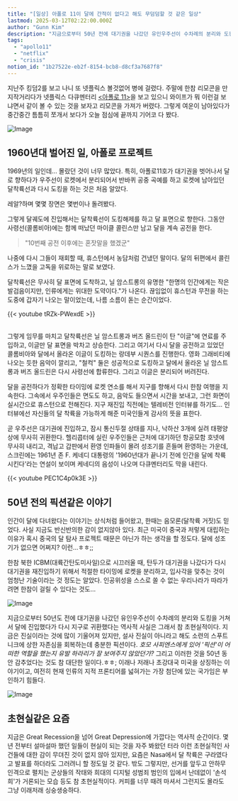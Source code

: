 ```yaml
---
title: "[일상] 아폴로 11이 달에 간적이 없다고 해도 무덤덤할 것 같은 일상"
lastmod: 2025-03-12T02:22:00.000Z
author: "Gunn Kim"
description: "지금으로부터 50년 전에 대기권을 나갔던 유인우주선이 수차례의 분리와 도킹을 거쳐서 달에 진입했다가 다시 지구로 귀환했다는 역사적 사실은 50년이 흐른 지금도 초현실적이다."
tags:
  - "apollo11"
  - "netflix"
  - "crisis"
notion_id: "1b27522e-eb2f-8154-bcb8-d8cf3a7687f8"
---
```


지난주 킹덤2를 보고 나니 또 넷플릭스 볼것없어 병에 걸렸다. 주말에 한참 리모콘을 만지작거리다가 넷플릭스 다큐멘터리 [<아폴로 11>](https://www.netflix.com/title/81078076)을 보고 있으니 와이프가 뭐 이런걸 보냐면서 같이 볼 수 있는 것을 보자고 리모콘을 가져가 버렸다. 그렇게 여운이 남아있다가 중간중간 틈틈히 쪼개서 보다가 오늘 점심에 끝까지 기어코 다 봤다.

![Image](https://i.imgur.com/vk9iQq4.png)

## 1960년대 벌어진 일, 아폴로 프로젝트

1969년의 일인데... 몰랐던 것이 너무 많았다. 특히, 아폴로11호가 대기권을 벗어나서 달로 향하다가 우주선이 로켓에서 분리되어서 반바퀴 공중 곡예를 하고 로켓에 남아있던 달착륙선과 다시 도킹을 하는 것은 처음 알았다.

레알?하며 몇몇 장면은 몇번이나 돌려봤다.

그렇게 달궤도에 진입해서는 달착륙선이 도킹해제를 하고 달 표면으로 향한다. 그동안 사령선(콜롬비아)에는 함께 떠났던 마이클 콜린스만 남고 달을 계속 공전을 한다.

> "10번째 공전 이후에는 혼잣말을 했겠군" 

나중에 다시 그들이 재회할 때, 휴스턴에서 농담처럼 건냈던 말이다. 달의 뒤편에서 콜린스가 느꼈을 고독을 위로하는 말로 보였다.

달착륙선은 무사히 달 표면에 도착하고, 닐 암스트롱의 유명한 "한명의 인간에게는 작은 발검음이지만, 인류에게는 위대한 도약이다."가 나온다. 끊임없이 휴스턴과 무전을 하는 도중에 갑자기 나오는 말이었는데, 나름 소름이 돋는 순간이었다.

{{< youtube tRZk-PWexdE >}} 

</br>
그렇게 임무를 마치고 달착륙선은 닐 암스트롱과 버즈 올드린이 탄 "이글"에 연료를 주입하고, 이글만 달 표면을 박차고 상승한다. 그리고 여기서 다시 달을 공전하고 있었던 콜롬비아와 달에서 올라온 이글이 도킹하는 랑데부 시퀀스를 진행한다. 영화 그래비티에 나오는 듯한 음악이 깔리고, "철컥" 둘은 성공적으로 도킹하고 달에서 올라온 닐 암스트롱과 버즈 올드린은 다시 사령선에 합류한다. 그리고 이글은 분리되어 버려진다.

달을 공전하다가 정확한 타이밍에 로켓 연소를 해서 지구를 향해서 다시 한참 여행을 지속한다. 그속에서 우주인들은 면도도 하고, 음악도 들으면서 시간을 보내고, 그런 화면이 실시간으로 휴스턴으로 전해진다. 지구 재진입 직전에는 텔레비전 인터뷰를 하기도... 인터뷰에선 자신들의 달 착륙을 가능하게 해준 미국인들게 감사의 뜻을 표한다.

곧 우주선은 대기권에 진입하고, 잠시 통신두절 상태를 지나, 낙하산 3개에 실려 태평양상에 무사히 귀환한다. 헬리콥터에 실린 우주인들은 근처에 대기하던 항공모함 호넷에 무사히 내리고, 격납고 갑판에서 환영 인파들이 몰려 성조기를 흔들며 환영하는 가운데, 스크린에는 1961년 존 F. 케네디 대통령의 '1960년대가 끝나기 전에 인간을 달에 착륙시킨다'라는 연설이 보이며 케네디의 음성이 나오며 다큐멘터리도 막을 내린다.

{{< youtube PEC1C4p0k3E >}}

## 50년 전의 픽션같은 이야기

인간이 달에 다녀왔다는 이야기는 상식처럼 들어왔고, 한때는 음모론(달착륙 거짓)도 믿었다. 사실 지금도 반신반의한 감이 없지않아 있다. 최근 미국이 중국과 저렇게 대립하는 이유가 혹시 중국의 달 탐사 프로젝트 때문은 아닌가 하는 생각을 할 정도다. 달에 성조기가 없으면 어쩌지? 이런...ㅎㅎ;;

한참 북한 ICBM(대륙간탄도미사일)으로 시끄러울 때, 탄두가 대기권을 나갔다가 다시 대기권을 재진입하기 위해서 적절한 타이밍에 로켓을 분리하고, 입사각을 맞추는 것이 엄청난 기술이라는 것 정도는 알았다. 인공위성을 스스로 쏠 수 없는 우리나라가 따라가려면 한참이 걸릴 수 있다는 것도...

![Image](https://i.imgur.com/cfTfsah.png)

지금으로부터 50년도 전에 대기권을 나갔던 유인우주선이 수차례의 분리와 도킹을 거쳐서 달에 진입했다가 다시 지구로 귀환했다는 역사적 사실은 그래서 참 초현실적이다. 지금은 진실이라는 것에 많이 기울어져 있지만, 설사 진실이 아니라고 해도 소련의 스푸트니크에 상한 자존심을 회복하는데 충분한 픽션이다. *호모 사피엔스에게 있어 '픽션'이 어떠한 역할을 했는지 유발 하라리가 잘 보여주지 않았던가?* 그리고 이러한 것을 50년 동안 감추었다는 것도 참 대단한 일이다.ㅎㅎ; 이래나 저래나 초강대국 미국을 상징하는 이야기이고, 여전히 현재 인류의 지적 프론티어를 넓혀가는 가장 첨단에 있는 국가임은 부인하기 힘들다.

![Image](https://i.imgur.com/p6mH3il.png)

## 초현실같은 요즘

지금은 Great Recession을 넘어 Great Depression에 가깝다는 역사적 순간이다. 몇년 전부터 설마설마 했던 일들이 현실이 되는 것을 자주 봐왔던 터라 이런 초현실적인 사건들에 대한 감이 무뎌진 것이 없지 않아 있지만, 요즘은 Nasa에서 달 착륙은 구라였다고 발표를 하더라도 그러려니 할 정도일 것 같다. 밖도 그렇지만, 선거를 앞두고 안하무인격으로 펼치는 군상들의 작태와 희대의 디지털 성범죄 범인의 입에서 난데없이 '손석희'가 거론되는 모습 등도 참 초현실적이다. 커피를 너무 때려 마셔서 그런지도 몰라도 그냥 이래저래 싱숭생숭하다.

